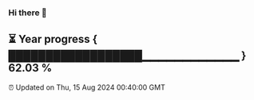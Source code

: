 ### Hi there 👋
⏳ Year progress { ██████████████████▁▁▁▁▁▁▁▁▁▁▁▁ } 62.03 %
---
⏰ Updated on Thu, 15 Aug 2024 00:40:00 GMT

